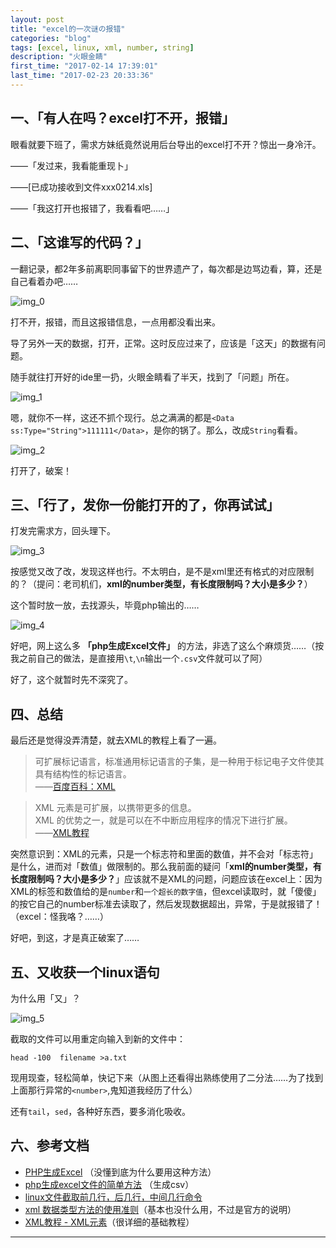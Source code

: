 ```yaml
---
layout: post
title: "excel的一次谜の报错"
categories: "blog"
tags: [excel, linux, xml, number, string]
description: "火眼金睛"
first_time: "2017-02-14 17:39:01"
last_time: "2017-02-23 20:33:36"
---
```


## 一、「有人在吗？excel打不开，报错」

眼看就要下班了，需求方妹纸竟然说用后台导出的excel打不开？惊出一身冷汗。

——「发过来，我看能重现卜」

——[已成功接收到文件xxx0214.xls]

——「我这打开也报错了，我看看吧……」

## 二、「这谁写的代码？」

一翻记录，都2年多前离职同事留下的世界遗产了，每次都是边骂边看，算，还是自己看着办吧……

![img_0][]

打不开，报错，而且这报错信息，一点用都没看出来。

导了另外一天的数据，打开，正常。这时反应过来了，应该是「这天」的数据有问题。

随手就往打开好的ide里一扔，火眼金睛看了半天，找到了「问题」所在。

![img_1][]

嗯，就你不一样，这还不抓个现行。总之满满的都是`<Data ss:Type="String">111111</Data>`，是你的锅了。那么，改成`String`看看。

![img_2][]

打开了，破案！

## 三、「行了，发你一份能打开的了，你再试试」

打发完需求方，回头理下。

![img_3][]

按感觉又改了改，发现这样也行。不太明白，是不是xml里还有格式的对应限制的？（提问：老司机们，**xml的number类型，有长度限制吗？大小是多少？**）

这个暂时放一放，去找源头，毕竟php输出的……

![img_4][]

好吧，网上这么多 **「php生成Excel文件」** 的方法，非选了这么个麻烦货……（按我之前自己的做法，是直接用`\t`,`\n`输出一个`.csv`文件就可以了阿）

好了，这个就暂时先不深究了。


## 四、总结

最后还是觉得没弄清楚，就去XML的教程上看了一遍。

>可扩展标记语言，标准通用标记语言的子集，是一种用于标记电子文件使其具有结构性的标记语言。  
——[百度百科：XML](http://baike.baidu.com/link?url=sBUGvQsG9tiFF3lrlnOjVOnNy_fZh7uus8Bjp_EEh_oIw8fYwAjlm9Y2lGnj7r4O4MHo7z2t38qORT7OkYiuv2tgMsc6mVrYT8E6UQ_bEtdmDKcP-Y4DLvuVQdcv-ABEIDo4KiXhnQzER6TV5k_wFuhlLvYiJ3ZlL2kaFV3b2MIjafTjkeBGbemBE9pyAz9V0sVD_lJosF050P-to1TQ7q)

>XML 元素是可扩展，以携带更多的信息。  
XML 的优势之一，就是可以在不中断应用程序的情况下进行扩展。  
——[XML教程](http://www.runoob.com/xml/xml-elements.html)

突然意识到：XML的元素，只是一个标志符和里面的数值，并不会对「标志符」是什么，进而对「数值」做限制的。那么我前面的疑问「**xml的number类型，有长度限制吗？大小是多少？**」应该就不是XML的问题，问题应该在excel上：因为XML的标签和数值给的是`number`和`一个超长的数字值`，但excel读取时，就「傻傻」的按它自己的number标准去读取了，然后发现数据超出，异常，于是就报错了！（excel：怪我咯？……）

好吧，到这，才是真正破案了……

## 五、又收获一个linux语句

为什么用「又」？

![img_5][]

截取的文件可以用重定向输入到新的文件中：  

`head -100  filename >a.txt`

现用现查，轻松简单，快记下来（从图上还看得出熟练使用了二分法……为了找到上面那行异常的`<number>`,鬼知道我经历了什么）  

还有`tail`，`sed`，各种好东西，要多消化吸收。

## 六、参考文档

* [PHP生成Excel](http://jyald.iteye.com/blog/523988) （没懂到底为什么要用这种方法）
* [php生成excel文件的简单方法](http://www.jb51.net/article/46561.htm) （生成csv）
* [linux文件截取前几行，后几行，中间几行命令](http://blog.csdn.net/kangaroo_07/article/details/43733891) 
* [xml 数据类型方法的使用准则](https://msdn.microsoft.com/zh-cn/library/ms175894.aspx)（基本也没什么用，不过是官方的说明）
* [XML教程 - XML元素](http://www.runoob.com/xml/xml-attributes.html)（很详细的基础教程）

---

[img_0]:{{site.img_url}}/{{page.url|remove:".html"}}/error.png
[img_1]:{{site.img_url}}/{{page.url|remove:".html"}}/number.png
[img_2]:{{site.img_url}}/{{page.url|remove:".html"}}/excel.png
[img_3]:{{site.img_url}}/{{page.url|remove:".html"}}/value.png
[img_4]:{{site.img_url}}/{{page.url|remove:".html"}}/php.png
[img_5]:{{site.img_url}}/{{page.url|remove:".html"}}/head.png


